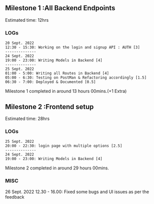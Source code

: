 ## Milestone 1 :All Backend Endpoints
Estimated time: 12hrs
### LOGs
    20 Sept. 2022 
    12:30 - 15:30: Working on the login and signup API : AUTH [3]
    --------------
    24 Sept. 2022
    19:00 - 23:00: Writing Models in Backend [4]
    --------------
    25 Sept. 2022
    01:00 - 5:00: Writing all Routes in Backend [4]
    05:00 - 6:30: Testing on PostMan & Refactoring accordingly [1.5]
    06:30 - 7:00: Deployed & Documented [0.5]

Milestone 1 completed in around 13 hours 00mins.(+1 Extra)

## Milestone 2 :Frontend setup
Estimated time: 28hrs
### LOGs
    25 Sept. 2022 
    20:00 - 22:30: login page with multiple options [2.5]
    --------------
    24 Sept. 2022
    19:00 - 23:00: Writing Models in Backend [4]

Milestone 2 completed in around  29 hours  00mins.

### MISC
26 Sept. 2022
12.30 - 16.00: Fixed some bugs and UI issues as per the feedback